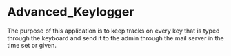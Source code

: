 # Advanced_Keylogger
The purpose of this application is to keep tracks on every key that is typed through the keyboard and send it to the admin through the mail server in the time set or given. 
